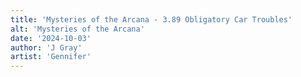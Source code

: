 ```yaml
---
title: 'Mysteries of the Arcana - 3.89 Obligatory Car Troubles'
alt: 'Mysteries of the Arcana'
date: '2024-10-03'
author: 'J Gray'
artist: 'Gennifer'
---
```

